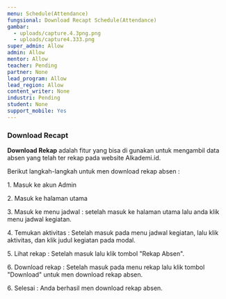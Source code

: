 ```yaml
---
menu: Schedule(Attendance)
fungsional: Download Recapt Schedule(Attendance)
gambar:
  - uploads/capture.4.3png.png
  - uploads/capture4.333.png
super_admin: Allow
admin: Allow
mentor: Allow
teacher: Pending
partner: None
lead_program: Allow
lead_region: Allow
content_writer: None
industri: Pending
student: None
support_mobile: Yes
---
```

### Download Recapt

**D﻿ownload Rekap** adalah fitur yang bisa di gunakan untuk mengambil data absen yang telah ter rekap pada website Alkademi.id.

B﻿erikut langkah-langkah untuk men download rekap absen :

1﻿. Masuk ke akun Admin

2﻿. Masuk ke halaman utama

3﻿. Masuk ke menu jadwal : setelah masuk ke halaman utama lalu anda klik menu jadwal kegiatan.

4﻿. Temukan aktivitas : Setelah masuk pada menu jadwal kegiatan, lalu klik  aktivitas, dan klik judul kegiatan pada modal.

5﻿. Lihat rekap : Setelah masuk lalu klik tombol "Rekap Absen".

6﻿. Download rekap : Setelah masuk pada menu rekap lalu klik tombol "Download" untuk men download rekap  absen.

6﻿. Selesai : Anda berhasil  men download rekap  absen.